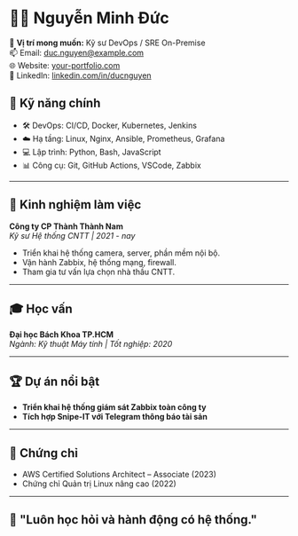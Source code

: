 # 👨‍💻 Nguyễn Minh Đức

🎯 **Vị trí mong muốn:** Kỹ sư DevOps / SRE On-Premise  
📫 Email: duc.nguyen@example.com  
🌐 Website: [your-portfolio.com](https://your-portfolio.com)  
🔗 LinkedIn: [linkedin.com/in/ducnguyen](https://linkedin.com/in/ducnguyen)

## 🧠 Kỹ năng chính
- 🛠 DevOps: CI/CD, Docker, Kubernetes, Jenkins
- ☁️ Hạ tầng: Linux, Nginx, Ansible, Prometheus, Grafana
- 💻 Lập trình: Python, Bash, JavaScript
- 📊 Công cụ: Git, GitHub Actions, VSCode, Zabbix

---

## 🏢 Kinh nghiệm làm việc

**Công ty CP Thành Thành Nam**  
*Kỹ sư Hệ thống CNTT | 2021 - nay*  
- Triển khai hệ thống camera, server, phần mềm nội bộ.
- Vận hành Zabbix, hệ thống mạng, firewall.
- Tham gia tư vấn lựa chọn nhà thầu CNTT.

---

## 🎓 Học vấn
**Đại học Bách Khoa TP.HCM**  
*Ngành: Kỹ thuật Máy tính | Tốt nghiệp: 2020*

---

## 🏆 Dự án nổi bật
- **Triển khai hệ thống giám sát Zabbix toàn công ty**
- **Tích hợp Snipe-IT với Telegram thông báo tài sản**

---

## 📎 Chứng chỉ
- AWS Certified Solutions Architect – Associate (2023)
- Chứng chỉ Quản trị Linux nâng cao (2022)

---

## 💬 "Luôn học hỏi và hành động có hệ thống."
